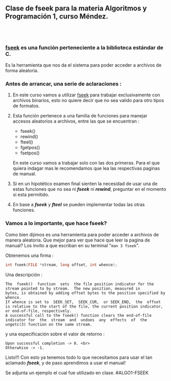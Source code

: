 ## Clase de **fseek** para la materia Algoritmos y Programación 1, curso Méndez.
<br>
<br>

### [fseek](https://man7.org/linux/man-pages/man3/fseek.3.html) es una función perteneciente a la biblioteca estándar de C.
Es la herramienta que nos da el sistema para poder acceder a archivos de forma aleatoria.
### Antes de arrancar, una serie de aclaraciones : 
1. En este curso vamos a utilizar [fseek](https://man7.org/linux/man-pages/man3/fseek.3.html) para trabajar exclusivamente con archivos binarios, esto no quiere decir que no sea valido para otro tipos de formatos.
2. Esta función pertenece a una familia de funciones para manejar accesos aleatorios a archivos, entre las que se encuentran  :  
    * fseek()
    * rewind()
    * fteel()
    * fgetpos()
    * fsetpos()

    En este curso vamos a trabajar solo con las dos primeras. Para el que quiera indagar mas le recomendamos que lea las respectivas paginas de manual.
3. Si en un hipotético examen final sienten la necesidad de usar una de estas funciones que no sea ni ***fseek*** ni ***rewind***, preguntar en el momento si esta permitido.
4. En base a ***fseek*** y ***fteel*** se pueden implementar todas las otras funciones. 


### Vamos a lo importante, que hace fseek? 

Como bien dijimos es una herramienta para poder acceder a archivos de manera aleatoria. Que mejor para ver que hace que leer la pagina de manual? Los invito a que escriban en su terminal  "`man 3 fseek`".

Obtenemos una firma : 

 ```c
 int fseek(FILE *stream, long offset, int whence);
```

Una descripción :

```
The  fseek()  function  sets  the file position indicator for the stream pointed to by stream.  The new position, measured in
bytes, is obtained by adding offset bytes to the position specified by whence.  
If whence is set to  SEEK_SET,  SEEK_CUR,  or SEEK_END,  the  offset is relative to the start of the file, the current position indicator, or end-of-file, respectively.
A successful call to the fseek() function clears the end-of-file indicator for  the  stream  and  undoes  any  effects  of  the ungetc(3) function on the same stream.
```

y una especificación sobre el valor de retorno : 
```
Upon successful completion -> 0. <br>
Otherwhise -> -1.
```

Listo!!! Con esto ya tenemos todo lo que necesitamos para usar el tan aclamado ***fseek***, y de paso aprendimos a usar el manual!

Se adjunta un ejemplo el cual fue utilizado en clase. #ALGO1-FSEEK
